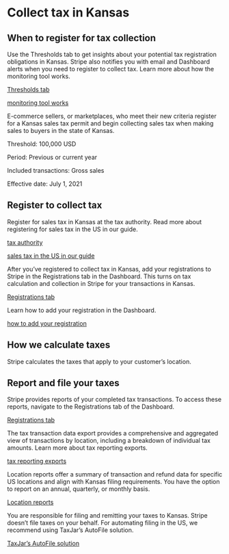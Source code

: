 # Collect tax in Kansas

## When to register for tax collection

Use the Thresholds tab to get insights about your potential tax registration obligations in Kansas. Stripe also notifies you with email and Dashboard alerts when you need to register to collect tax. Learn more about how the monitoring tool works.

[Thresholds tab](https://dashboard.stripe.com/tax/thresholds)

[monitoring tool works](/tax/monitoring)

E-commerce sellers, or marketplaces, who meet their new criteria register for a Kansas sales tax permit and begin collecting sales tax when making sales to buyers in the state of Kansas.

Threshold: 100,000 USD

Period: Previous or current year

Included transactions: Gross sales

Effective date: July 1, 2021

## Register to collect tax

Register for sales tax in Kansas at the tax authority. Read more about registering for sales tax in the US in our guide.

[tax authority](https://www.ksrevenue.gov/bustaxtypessales.html)

[sales tax in the US in our guide](https://stripe.com/guides/sales-tax-registration-process-us)

After you’ve registered to collect tax in Kansas, add your registrations to Stripe in the Registrations tab in the Dashboard. This turns on tax calculation and collection in Stripe for your transactions in Kansas.

[Registrations tab](https://dashboard.stripe.com/tax/registrations?location=us-ks)

Learn how to add your registration in the Dashboard.

[how to add your registration](/tax/registering#track-your-registrations-in-the-tax-dashboard)

## How we calculate taxes

Stripe calculates the taxes that apply to your customer’s location.

## Report and file your taxes

Stripe provides reports of your completed tax transactions. To access these reports, navigate to the Registrations tab of the Dashboard.

[Registrations tab](https://dashboard.stripe.com/tax/registrations)

The tax transaction data export provides a comprehensive and aggregated view of transactions by location, including a breakdown of individual tax amounts. Learn more about tax reporting exports.

[tax reporting exports](/tax/reports#exports)

Location reports offer a summary of transaction and refund data for specific US locations and align with Kansas filing requirements. You have the option to report on an annual, quarterly, or monthly basis.

[Location reports](/tax/reports#us-location-reports)

You are responsible for filing and remitting your taxes to Kansas. Stripe doesn’t file taxes on your behalf. For automating filing in the US, we recommend using TaxJar’s AutoFile solution.

[TaxJar’s AutoFile solution](https://go.taxjar.com/2021StripeTaxInquiry_LP-01-Request.html)
